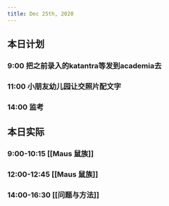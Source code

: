 ```yaml
---
title: Dec 25th, 2020
---
```


## 本日计划
### 9:00 把之前录入的katantra等发到academia去
### 11:00 小朋友幼儿园让交照片配文字
### 14:00 监考
## 本日实际
### 9:00-10:15 [[Maus 鼠族]]
### 12:00-12:45 [[Maus 鼠族]]
### 14:00-16:30 [[问题与方法]]
### 

